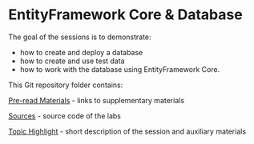 # EntityFramework Core & Database

 The goal of the sessions is to demonstrate:

* how to create and deploy a database
* how to create and use test data
* how to work with the database using EntityFramework Core.

This Git repository folder contains:

[Pre-read Materials](https://github.com/BalticMicrosoftDevelopersCommunity/letsbuild-2021/tree/main/3.EF-Core-and-Database/Pre-read%20Materials) - links to supplementary materials

[Sources](https://github.com/BalticMicrosoftDevelopersCommunity/letsbuild-2021/tree/main/3.EF-Core-and-Database/Sources) - source code of the labs

[Topic Highlight](https://github.com/BalticMicrosoftDevelopersCommunity/letsbuild-2021/tree/main/3.EF-Core-and-Database/Topic%20Highlight) - short description of the session and auxiliary materials